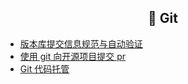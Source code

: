 <h2 align="center">🌈 Git</h2>

- [版本库提交信息规范与自动验证](/_posts/tool/git/git_commit_msg.html)
- [使用 git 向开源项目提交 pr](/_posts/tool/git/git_pull_request.html)
- [Git 代码托管](/_posts/tool/git/git_command.html)